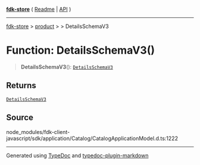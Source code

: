 [**fdk-store**](../../../README.md) ( [Readme](../../../README.md) \| [API](../../../API.md) )

---

[fdk-store](../../../API.md) > [product](../../README.md) > [<internal>](../README.md) > DetailsSchemaV3

# Function: DetailsSchemaV3()

> **DetailsSchemaV3**(): [`DetailsSchemaV3`](../type-aliases/type-alias.DetailsSchemaV3.md)

## Returns

[`DetailsSchemaV3`](../type-aliases/type-alias.DetailsSchemaV3.md)

## Source

node_modules/fdk-client-javascript/sdk/application/Catalog/CatalogApplicationModel.d.ts:1222

---

Generated using [TypeDoc](https://typedoc.org/) and [typedoc-plugin-markdown](https://www.npmjs.com/package/typedoc-plugin-markdown)
